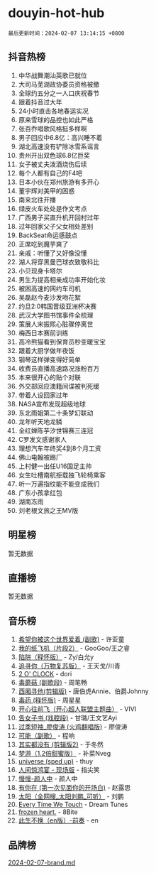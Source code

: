# douyin-hot-hub

`最后更新时间：2024-02-07 13:14:15 +0800`

## 抖音热榜

1. 中华战舞潮汕英歌已就位
1. 大司马芜湖政协委员资格被撤
1. 全球约五分之一人口庆祝春节
1. 跟着抖音过大年
1. 24小时直击各地春运实况
1. 原来雪球的品控也如此严格
1. 张百乔唱歌风格挺多样啊
1. 男子回应中6.8亿：高兴睡不着
1. 湖北高速没有铲除冰雪系谣言
1. 贵州开出双色球6.8亿巨奖
1. 女子被丈夫泼酒烧伤后续
1. 每个人都有自己的F4吧
1. 日本小伙在郑州旅游有多开心
1. 董宇辉对美甲的困惑
1. 南来北往开播
1. 绿皮火车处处是作文考点
1. 广西男子买直升机开回村过年
1. 过年回家父子父女相处差别
1. BackSeat命运感鼓点
1. 正席吃到魔芋爽了
1. 亲戚：听懂了又好像没懂
1. 湖人将穿黑曼巴球衣致敬科比
1. 小贝现身卡塔尔
1. 男生为提高相亲成功率开始化妆
1. 被困高速的网约车司机
1. 吴磊赵今麦沙发吻花絮
1. 约旦2:0韩国晋级亚洲杯决赛
1. 武汉大学图书馆事件全梳理
1. 策展人宋振熙心脏骤停离世
1. 梅西日本赛前训练
1. 高冷熊猫看到保育员秒变暖宝宝
1. 跟着大厨学做年夜饭
1. 钢琴这样弹变得好简单
1. 收费员直播高速路况涨粉百万
1. 本来很开心的贴个对联
1. 外交部回应澳籍间谍被判死缓
1. 带着人设回家过年
1. NASA宣布发现超级地球
1. 东北雨姐第二十条梦幻联动
1. 龙年听天地龙鳞
1. 全红婵陈芋汐世锦赛三连冠
1. C罗发文感谢家人
1. 理想汽车年终奖4到8个月工资
1. 佛山电翰被踢厂
1. 上村健一出任U16国足主帅
1. 女生吐槽南航拒载独飞轮椅乘客
1. 听一万遍指纹能不能变成我们
1. 广东小孩拿红包
1. 湖南冻雨
1. 刘老根文旅之王MV版

## 明星榜

暂无数据

## 直播榜

暂无数据

## 音乐榜

1. [希望你被这个世界爱着 (副歌)](https://sf5-hl-cdn-tos.douyinstatic.com/obj/tos-cn-ve-2774/oUHCmWQfZlE3QQBKBeD8rCFLpJzPgCpImhsxMt) - 许亚童
1. [我的纸飞机（片段2）](https://sf6-cdn-tos.douyinstatic.com/obj/tos-cn-ve-2774/oM2ZrKcg2CD5AeRB2gkeXOFB1IxAGJdZPazYHf) - GooGoo/王之睿
1. [陷阱（释怀版）](https://sf5-hl-cdn-tos.douyinstatic.com/obj/tos-cn-ve-2774/oE8C21LeZrzKLDFfQYgMzx4GAIHageG5IzayY7) - Zy/白允y
1. [追寻你（万物复苏版）](https://sf6-cdn-tos.douyinstatic.com/obj/tos-cn-ve-2774/oYeAZJsbjIDit9APmBg8u6uDUQnHmoCf3gbo74) - 王天戈/川青
1. [2 O' CLOCK](https://sf5-hl-cdn-tos.douyinstatic.com/obj/tos-cn-ve-2774/oIUBICeqlYQHTigCBOnCMlwBZJkgiBjt1oDfbg) - dori
1. [毒蘑菇 (副歌段)](https://sf5-hl-cdn-tos.douyinstatic.com/obj/tos-cn-ve-2774/ocDEUsfdLjxnlFXtfogBCiQCEqYB7QZgZ8VViM) - 周笔畅
1. [西厢寻他(剪辑版)](https://sf5-hl-cdn-tos.douyinstatic.com/obj/tos-cn-ve-2774/oUsAVfAQKlRNxEv5qxvIB8o5qmIWUcXbzJKJhw) - 唐伯虎Annie、伯爵Johnny
1. [毒药 (释怀版)](https://sf5-hl-cdn-tos.douyinstatic.com/obj/tos-cn-ve-2774/oYILMEAzspdZBIzy4frJNB8ZHPHWAhiwowd4Ad) - 周星星
1. [开心往前飞（开心超人联盟主题曲）](https://sf6-cdn-tos.douyinstatic.com/obj/tos-cn-ve-2774/9d8fb7c82cf1421fb93a9fe925275e0a) - VIVI
1. [告女子书 (戏腔段)](https://sf5-hl-cdn-tos.douyinstatic.com/obj/tos-cn-ve-2774/osCCzFxWgstBDi92ZfBB4ht7gQENBmQMAl0eI6) - 甘璐/王文艺Ayi
1. [过季短袖_廖俊涛 (火鸡翻唱版)](https://sf5-hl-cdn-tos.douyinstatic.com/obj/tos-cn-ve-2774/ogQVJl0tRBKxQgZji7YClFEBrVDeHpPTWfCZbQ) - 廖俊涛
1. [可能（副歌）](https://sf3-cdn-tos.douyinstatic.com/obj/tos-cn-ve-2774/cde1731888894259b333569393c2fb51) - 程响
1. [其实都没有 (剪辑版2)](https://sf5-hl-cdn-tos.douyinstatic.com/obj/tos-cn-ve-2774/oEBNQenHZtBhxYjGgUDQk0BCHTigQafgFlbQ7k) - 于冬然
1. [梦游（1.2倍甜蜜版）](https://sf5-hl-cdn-tos.douyinstatic.com/obj/tos-cn-ve-2774/o4gyAUm8hwufoEABmwVIiQtHsFuGzAEEWtNMzo) - 补菜Nveg
1. [universe (sped up)](https://sf5-hl-cdn-tos.douyinstatic.com/obj/tos-cn-ve-2774/oIQnurQLDCsdYeegkM4CKuVb23MZBXtX6QB8bv) - thuy
1. [人间惊鸿宴 - 现场版](https://sf3-cdn-tos.douyinstatic.com/obj/tos-cn-ve-2774/osF4mrPePAf2Yv8Wfr5fATCHZwL5h1QiGQAKwz) - 指尖笑
1. [慢慢-颜人中](https://sf5-hl-cdn-tos.douyinstatic.com/obj/tos-cn-ve-2774/ocjHNfBXdBxQNC8ZGAeoLMFTUgtBg8bkExunDC) - 颜人中
1. [有你在 (第一次见面你的开场白)](https://sf5-hl-cdn-tos.douyinstatic.com/obj/tos-cn-ve-2774/oAthrQ3ClJBfI57uBoFEgNDYtNCZ0TSYQQfxQ0) - 赵露思
1. [太阳（全网搜_太阳刘鹏_可听）](https://sf6-cdn-tos.douyinstatic.com/obj/tos-cn-ve-2774/ogWbyIQnlBFImVbeDocRdCIYtBHlbJXgfZMvgz) - 刘鹏
1. [Every Time We Touch](https://sf3-cdn-tos.douyinstatic.com/obj/tos-cn-ve-2774/ogN6lUKQeBBfEVhIOMikG1CcJjugxk1tztZyhP) - Dream Tunes
1. [frozen heart.](https://sf5-hl-cdn-tos.douyinstatic.com/obj/tos-cn-ve-2774/oIIWJfyjIACZA9zQMtnJ6hQQhFC4vhCupoRBsO) - 8Bite
1. [此生不换（en版）-前奏](https://sf3-cdn-tos.douyinstatic.com/obj/tos-cn-ve-2774/oMDvUGwhKrKYDEqXiMYEwxZqBWIJFA92CiLAO) - en

## 品牌榜

[2024-02-07-brand.md](2024-02-07-brand.md)
